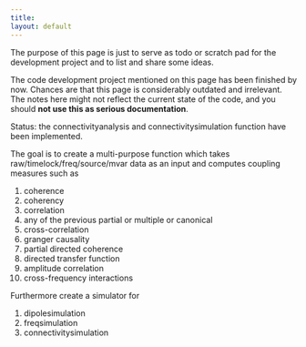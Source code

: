 ```yaml
---
title:
layout: default
---
```


<div class="alert-danger">

The purpose of this page is just to serve as todo or scratch pad for the development project and to list and share some ideas. 

The code development project mentioned on this page has been finished by now. Chances are that this page is considerably outdated and irrelevant. The notes here might not reflect the current state of the code, and you should **not use this as serious documentation**.
</div>

Status: the connectivityanalysis and connectivitysimulation function have been implemented.

The goal is to create a multi-purpose function which takes raw/timelock/freq/source/mvar data as an input and computes coupling measures such as

 1.   coherence
 2.   coherency
 3.   correlation
 4.   any of the previous partial or multiple or canonical
 5.   cross-correlation
 6.   granger causality
 7.   partial directed coherence
 8.   directed transfer function
 9.   amplitude correlation
 10.   cross-frequency interactions

Furthermore create a simulator for

 1.  dipolesimulation
 2.  freqsimulation
 3.  connectivitysimulation

